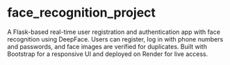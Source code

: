 # face_recognition_project
A Flask-based real-time user registration and authentication app with face recognition using DeepFace.  Users can register, log in with phone numbers and passwords, and face images are verified for duplicates.  Built with Bootstrap for a responsive UI and deployed on Render for live access.
